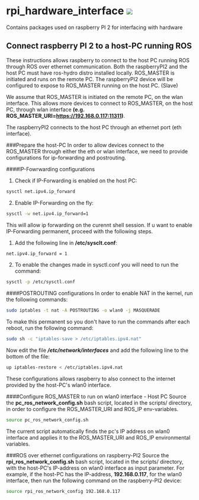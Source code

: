 rpi_hardware_interface <image src="https://github.com/klpanagi/Pandora_Wiki/blob/master/random_pngs/914495.jpg">
=====================

Contains packages used on raspberry PI 2 for interfacing with hardware

Connect raspberry PI 2 to a host-PC running ROS 
------------------------------
These instructions allows raspberry to connect to the host PC running ROS through
ROS over ethernet communication.
Both the raspberryPI2 and the host PC must have ros-hydro distro installed locally.
ROS_MASTER is initiated and runs on the remote PC.
The raspberryPI2 device will be configured to expose to ROS_MASTER running 
on the host PC. (Slave)

We assume that ROS_MASTER is initiated on the remote PC, on the wlan interface.
This allows more devices to connect to ROS_MASTER, on the host PC, through wlan
interface **(e.g. ROS_MASTER_URI=https://192.168.0.117:11311)**.

The raspberryPI2 connects to the host PC through an ethernet port (eth interface). 

###Prepare the host-PC
In order to allow devices connect to the ROS_MASTER through either the eth or wlan
interface, we need to provide configurations for ip-forwarding and postrouting.

####IP-Fowrwarding configurations

1. Check if IP-Forwarding is enabled on the host PC:
```bash
sysctl net.ipv4.ip_forward
```

2. Enable IP-Forwarding on the fly:
```bash
sysctl -w net.ipv4.ip_forward=1
```

This will allow ip forwarding on the curennt shell session. If u want to enable 
IP-Forwarding permanent, proceed with the following steps.

1. Add the following line in **/etc/sysclt.conf**:
```bash
net.ipv4.ip_forward = 1
```

2. To enable the changes made in sysctl.conf you will need to run the command:
```bash
sysctl -p /etc/sysctl.conf
```

####POSTROUTING configurations
In order to enable NAT in the kernel, run the following commands:
```bash
sudo iptables -t nat -A POSTROUTING -o wlan0 -j MASQUERADE
```

To make this permanent so you don't have to run the commands after each reboot,
run the following command:
```bash
sudo sh -c "iptables-save > /etc/iptables.ipv4.nat"
```

Now edit the file ***/etc/network/interfaces*** and add the following line to 
the bottom of the file:
```bash
up iptables-restore < /etc/iptables.ipv4.nat
```

These configurations allows raspberry to also connect to the internet provided 
by the host-PC's wlan0 interface.

####Configure ROS_MASTER to run on wlan0 interface - Host PC
Source the **pc_ros_network_config.sh** bash script, located in the scripts/ directory,
in order to configure the ROS_MASTER_URI and ROS_IP env-variables.
```bash
source pc_ros_network_config.sh
```

The current script automatically finds the pc's IP address on wlan0 interface
and applies it to the ROS_MASTER_URI and ROS_IP environmental variables.

###ROS over ethernet configurations on raspberry-PI2 
Source the **rpi_ros_network_config.sh** bash script, located in the scripts/ directory, 
with the host-PC's IP-address on wlan0 interface as input parameter.
For example, if the host-PC has the IP-address, **192.168.0.117**, for the wlan0 
interface, then run the following command on the raspberry-PI2 device:
```bash
source rpi_ros_network_config 192.168.0.117
```
